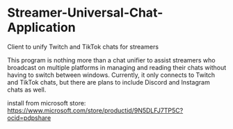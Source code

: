 # Streamer-Universal-Chat-Application
Client to unify Twitch and TikTok chats for streamers

This program is nothing more than a chat unifier to assist streamers who broadcast on multiple platforms in managing and reading their chats without having to switch between windows.
Currently, it only connects to Twitch and TikTok chats, but there are plans to include Discord and Instagram chats as well.

install from microsoft store: https://www.microsoft.com/store/productid/9N5DLFJ7TP5C?ocid=pdpshare
